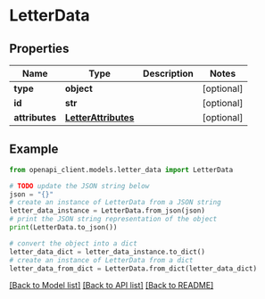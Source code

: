 # LetterData


## Properties

Name | Type | Description | Notes
------------ | ------------- | ------------- | -------------
**type** | **object** |  | [optional]
**id** | **str** |  | [optional]
**attributes** | [**LetterAttributes**](LetterAttributes.md) |  | [optional]

## Example

```python
from openapi_client.models.letter_data import LetterData

# TODO update the JSON string below
json = "{}"
# create an instance of LetterData from a JSON string
letter_data_instance = LetterData.from_json(json)
# print the JSON string representation of the object
print(LetterData.to_json())

# convert the object into a dict
letter_data_dict = letter_data_instance.to_dict()
# create an instance of LetterData from a dict
letter_data_from_dict = LetterData.from_dict(letter_data_dict)
```
[[Back to Model list]](../README.md#documentation-for-models) [[Back to API list]](../README.md#documentation-for-api-endpoints) [[Back to README]](../README.md)
